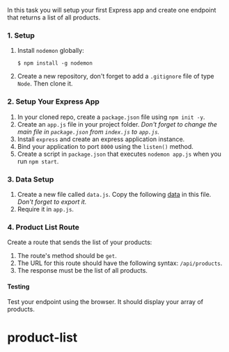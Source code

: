 In this task you will setup your first Express app and create one endpoint that returns a list of all products.

### 1. Setup

1. Install `nodemon` globally:

   ```shell
   $ npm install -g nodemon
   ```
2. Create a new repository, don't forget to add a `.gitignore` file of type `Node`. Then clone it.

### 2. Setup Your Express App

1. In your cloned repo, create a `package.json` file using `npm init -y`.
2. Create an `app.js` file in your project folder.
   _Don't forget to change the main file in `package.json` from `index.js` to `app.js`._
3. Install `express` and create an express application instance.
4. Bind your application to port `8000` using the `listen()` method.
5. Create a script in `package.json` that executes `nodemon app.js` when you run `npm start`.

### 3. Data Setup

1. Create a new file called `data.js`. Copy the following [data](https://github.com/JoinCODED/TASK-Express-IntroToExpress/blob/main/products.js "data") in this file. _Don't forget to export it._
2. Require it in `app.js`.

### 4. Product List Route

Create a route that sends the list of your products:

1. The route's method should be `get`.
2. The URL for this route should have the following syntax: `/api/products`.
3. The response must be the list of all products.

#### Testing

Test your endpoint using the browser. It should display your array of products.
# product-list
